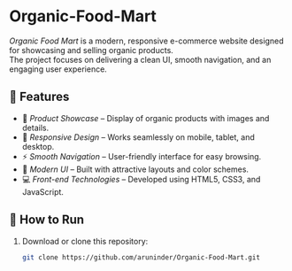 # Organic-Food-Mart

*Organic Food Mart* is a modern, responsive e-commerce website designed for showcasing and selling organic products.  
The project focuses on delivering a clean UI, smooth navigation, and an engaging user experience.

## 📌 Features
- 🛒 *Product Showcase* – Display of organic products with images and details.
- 📱 *Responsive Design* – Works seamlessly on mobile, tablet, and desktop.
- ⚡ *Smooth Navigation* – User-friendly interface for easy browsing.
- 🎨 *Modern UI* – Built with attractive layouts and color schemes.
- 💻 *Front-end Technologies* – Developed using HTML5, CSS3, and JavaScript.

## 🚀 How to Run
1. Download or clone this repository:
   ```bash
   git clone https://github.com/aruninder/Organic-Food-Mart.git
